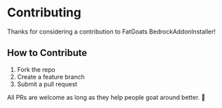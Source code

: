# Contributing

Thanks for considering a contribution to FatGoats BedrockAddonInstaller!

## How to Contribute
1. Fork the repo
2. Create a feature branch
3. Submit a pull request

All PRs are welcome as long as they help people goat around better. 🐐
